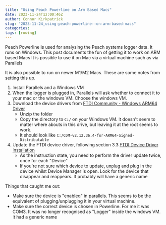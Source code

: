 ```yaml
---
title: "Using Peach Powerline on Arm Based Macs"
date: 2023-11-24T12:00:46Z
author: Connor Kirkpatrick
slug: "2023-11-24_using-peach-powerline--on-arm-based-macs"
categories:
tags: [rowing]
---
```


Peach Powerline is used for analysing the Peach systems logger data. It runs on Windows. 
This post documents the fun of getting it to work on ARM based Macs
It is possible to use it on Mac via a virtual machine such as via Parallels

It is also possible to run on newer M1/M2 Macs. These are some notes from setting this up.

1. Install Parallels and a Windows VM
2. When the logger is plugged in, Parallels will ask whether to connect it to your mac or the windows VM. Choose the windows VM.
3. Download the device drivers from [FTDI Community - Windows ARM64 Driver](https://www.ftdicommunity.com/index.php?topic=753.0)
    * Unzip the folder
    * Copy the directory to `C:/` on your Windows VM. It doesn't seem to matter where abouts in this drive, but leaving it at the root seems to work.
    * It should look like `C:/CDM-v2.12.36.4-for-ARM64-Signed-Distributable`
3. Update the FTDI device driver, following section 3.3 [FTDI Device Driver Installation](https://ftdichip.com/wp-content/uploads/2022/05/AN_396-FTDI-Drivers-Installation-Guide-for-Windows-10_11.pdf)
    * As the instruction state, you need to perform the driver update twice, once for each "Device"
    * If you're not sure which device to update, unplug and plug in the device whilst Device Manager is open. Look for the device that disappear and reappears. It probably will have a generic name

Things that caught me out:
* Make sure the device is "enabled" in parallels. This seems to be the equivalent of plugging/unplugging it in your virtual machine.
* Make sure the correct device is chosen in Powerline. For me it was COM3. It was no longer recognised as "Logger" inside the windows VM. It had a generic name

